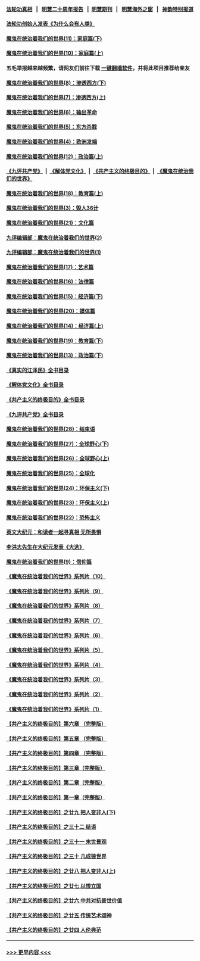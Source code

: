 #### [法轮功真相](https://github.com/gfw-breaker/truth/blob/master/README.md?t=0) &nbsp;&nbsp;|&nbsp;&nbsp; [明慧二十周年报告](https://github.com/gfw-breaker/mh-reports/blob/master/README.md?t=0) &nbsp;&nbsp;|&nbsp;&nbsp;[明慧期刊](https://github.com/gfw-breaker/mh-qikan) &nbsp;&nbsp;|&nbsp;&nbsp; [明慧海外之窗](https://github.com/gfw-breaker/mh-news/blob/master/README.md?t=0) &nbsp;&nbsp;|&nbsp;&nbsp; [神韵特别报道](https://github.com/gfw-breaker/mh-news/blob/master/shenyun.md?t=0)
#### [法轮功创始人发表《为什么会有人类》](../pages/nsc422/n13912117.md?t=03230643) 
#### [魔鬼在统治着我们的世界(11)：家庭篇(下)](../pages/nsc422/n10440961.md?t=03230643) 
#### [魔鬼在统治着我们的世界(10)：家庭篇(上)](../pages/nsc422/n10435448.md?t=03230643) 
#### 五毛举报越来越频繁，请网友们前往下载 [一键翻墙软件](https://github.com/gfw-breaker/ssr-accounts)，并将此项目推荐给亲友
#### [魔鬼在统治着我们的世界(8)：渗透西方(下)](../pages/nsc422/n10429603.md?t=03230643) 
#### [魔鬼在统治着我们的世界(7)：渗透西方(上)](../pages/nsc422/n10426013.md?t=03230643) 
#### [魔鬼在统治着我们的世界(6)：输出革命](../pages/nsc422/n10421536.md?t=03230643) 
#### [魔鬼在统治着我们的世界(5)：东方杀戮](../pages/nsc422/n10417707.md?t=03230643) 
#### [魔鬼在统治着我们的世界(4)：欧洲发端](../pages/nsc422/n10414890.md?t=03230643) 
#### [魔鬼在统治着我们的世界(12)：政治篇(上)](../pages/nsc422/n10444576.md?t=03230643) 
#### [《九评共产党》](https://github.com/begood0513/9ping.md/blob/master/README.md) &nbsp;|&nbsp; [《解体党文化》](../../../../jtdwh.md/blob/master/README.md)  &nbsp;|&nbsp; [《共产主义的终极目的》](../../../../gczydzjmd.md/blob/master/README.md) &nbsp;|&nbsp; [《魔鬼在统治我们的世界》](../../../../mgztzwmdsj.md/blob/master/README.md) 
#### [魔鬼在统治着我们的世界(18)：教育篇(上)](../pages/nsc422/n10526970.md?t=03230643) 
#### [魔鬼在统治着我们的世界(3)：毁人36计](../pages/nsc422/n10411583.md?t=03230643) 
#### [魔鬼在统治着我们的世界(21)：文化篇](../pages/nsc422/n10597706.md?t=03230643) 
#### [九评编辑部：魔鬼在统治着我们的世界(2)](../pages/nsc422/n10410036.md?t=03230643) 
#### [九评编辑部：魔鬼在统治着我们的世界(1)](../pages/nsc422/n10406825.md?t=03230643) 
#### [魔鬼在统治着我们的世界(17)：艺术篇](../pages/nsc422/n10499093.md?t=03230643) 
#### [魔鬼在统治着我们的世界(16)：法律篇](../pages/nsc422/n10485969.md?t=03230643) 
#### [魔鬼在统治着我们的世界(15)：经济篇(下)](../pages/nsc422/n10469975.md?t=03230643) 
#### [魔鬼在统治着我们的世界(20)：媒体篇](../pages/nsc422/n10586579.md?t=03230643) 
#### [魔鬼在统治着我们的世界(14)：经济篇(上)](../pages/nsc422/n10457370.md?t=03230643) 
#### [魔鬼在统治着我们的世界(19)：教育篇(下)](../pages/nsc422/n10564808.md?t=03230643) 
#### [魔鬼在统治着我们的世界(13)：政治篇(下)](../pages/nsc422/n10448270.md?t=03230643) 
#### [《真实的江泽民》全书目录](../pages/nsc422/n13721399.md?t=03230643) 
#### [《解体党文化》全书目录](../pages/nsc422/n13721157.md?t=03230643) 
#### [《共产主义的终极目的》全书目录](../pages/nsc422/n13721048.md?t=03230643) 
#### [《九评共产党》全书目录](../pages/nsc422/n13708085.md?t=03230643) 
#### [魔鬼在统治着我们的世界(28)：结束语](../pages/nsc422/n10936246.md?t=03230643) 
#### [魔鬼在统治着我们的世界(27)：全球野心(下)](../pages/nsc422/n10928319.md?t=03230643) 
#### [魔鬼在统治着我们的世界(26)：全球野心(上)](../pages/nsc422/n10900318.md?t=03230643) 
#### [魔鬼在统治着我们的世界(25)：全球化](../pages/nsc422/n10788205.md?t=03230643) 
#### [魔鬼在统治着我们的世界(24)：环保主义(下)](../pages/nsc422/n10695307.md?t=03230643) 
#### [魔鬼在统治着我们的世界(23)：环保主义(上)](../pages/nsc422/n10688613.md?t=03230643) 
#### [魔鬼在统治着我们的世界(22)：恐怖主义](../pages/nsc422/n10614727.md?t=03230643) 
#### [英文大纪元：和读者一起寻真相 无所畏惧](../pages/nsc422/n12542027.md?t=03230643) 
#### [李洪志先生在大纪元发表《大选》](../pages/nsc422/n12534746.md?t=03230643) 
#### [魔鬼在统治着我们的世界(9)：信仰篇](../pages/nsc422/n10432159.md?t=03230643) 
#### [《魔鬼在统治着我们的世界》系列片（10）](../pages/nsc422/n12292670.md?t=03230643) 
#### [《魔鬼在统治着我们的世界》系列片（9）](../pages/nsc422/n12290859.md?t=03230643) 
#### [《魔鬼在统治着我们的世界》系列片（8）](../pages/nsc422/n12287445.md?t=03230643) 
#### [《魔鬼在统治着我们的世界》系列片（7）](../pages/nsc422/n12283425.md?t=03230643) 
#### [《魔鬼在统治着我们的世界》系列片（6）](../pages/nsc422/n12282314.md?t=03230643) 
#### [《魔鬼在统治着我们的世界》系列片（5）](../pages/nsc422/n12281419.md?t=03230643) 
#### [《魔鬼在统治着我们的世界》系列片（4）](../pages/nsc422/n12274024.md?t=03230643) 
#### [《魔鬼在统治着我们的世界》系列片（3）](../pages/nsc422/n12271322.md?t=03230643) 
#### [《魔鬼在统治着我们的世界》系列片（2）](../pages/nsc422/n12269049.md?t=03230643) 
#### [《魔鬼在统治着我们的世界》系列片（1）](../pages/nsc422/n12267575.md?t=03230643) 
#### [【共产主义的终极目的】第六章 （完整版）](../pages/nsc422/n11428913.md?t=03230643) 
#### [【共产主义的终极目的】第五章 （完整版）](../pages/nsc422/n11428912.md?t=03230643) 
#### [【共产主义的终极目的】第四章 （完整版）](../pages/nsc422/n11428907.md?t=03230643) 
#### [【共产主义的终极目的】第三章（完整版）](../pages/nsc422/n11428848.md?t=03230643) 
#### [【共产主义的终极目的】第二章（完整版）](../pages/nsc422/n11428831.md?t=03230643) 
#### [【共产主义的终极目的】第一章（完整版）](../pages/nsc422/n11417651.md?t=03230643) 
#### [【共产主义的终极目的】之廿九 把人变非人(下)](../pages/nsc422/n11344140.md?t=03230643) 
#### [【共产主义的终极目的】之三十二 结语](../pages/nsc422/n11360535.md?t=03230643) 
#### [【共产主义的终极目的】之三十一 末世景观](../pages/nsc422/n11351129.md?t=03230643) 
#### [【共产主义的终极目的】之三十 几成狼世界](../pages/nsc422/n11348280.md?t=03230643) 
#### [【共产主义的终极目的】之廿八 把人变非人(上)](../pages/nsc422/n11340492.md?t=03230643) 
#### [【共产主义的终极目的】之廿七 以恨立国](../pages/nsc422/n11336944.md?t=03230643) 
#### [【共产主义的终极目的】之廿六 中共对抗普世价值](../pages/nsc422/n11324785.md?t=03230643) 
#### [【共产主义的终极目的】之廿五 传统艺术颂神](../pages/nsc422/n11296396.md?t=03230643) 
#### [【共产主义的终极目的】之廿四 人伦典范](../pages/nsc422/n11296397.md?t=03230643) 

----
#### [ >>> 更早内容 <<< ](../indexes/nsc422-earlier.md)
